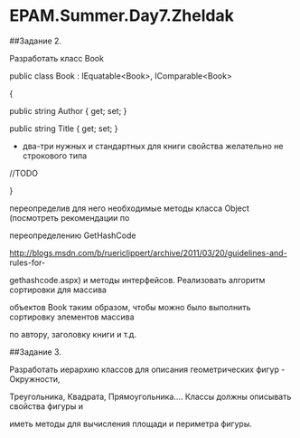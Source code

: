 # EPAM.Summer.Day7.Zheldak

##Задание 2. 

Разработать класс Book

public class Book : IEquatable&lt;Book&gt;, IComparable&lt;Book&gt;

{

public string Author { get; set; }

public string Title { get; set; }

+ два-три нужных и стандартных для книги свойства желательно не строкового типа

//TODO

}

переопределив для него необходимые методы класса Object (посмотреть рекомендации по

переопределению GetHashCode

http://blogs.msdn.com/b/ruericlippert/archive/2011/03/20/guidelines-and- rules-for-

gethashcode.aspx) и методы интерфейсов. Реализовать алгоритм сортировки для массива

объектов Book таким образом, чтобы можно было выполнить сортировку элементов массива

по автору, заголовку книги и т.д.

##Задание 3. 

Разработать иерархию классов для описания геометрических фигур - Окружности,

Треугольника, Квадрата, Прямоугольника…. Классы должны описывать свойства фигуры и

иметь методы для вычисления площади и периметра фигуры.

